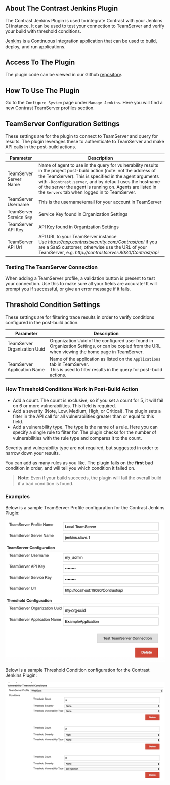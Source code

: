 <!--
title: "Contrast Jenkins Plugin"
description: "Sample Jenkins plugin using the Contrast Java SDK"
tags: "Jenkins SDK Integration Java"
-->

## About The Contrast Jenkins Plugin

The Contrast Jenkins Plugin is used to integrate Contrast with your Jenkins CI instance. It can be used to test your connection to TeamServer and verify your build with threshold conditions.

[Jenkins](https://jenkins.io/) is a Continuous Integration application that can be used to build, deploy, and run applications.

## Access To The Plugin

The plugin code can be viewed in our Github [repository](https://github.com/Contrast-Security-OSS/contrast-jenkins-plugin). 

<!-- The plugin can be found here on the Jenkins repository. -->

## How To Use The Plugin

Go to the `Configure System` page under `Manage Jenkins`. Here you will find a new Contrast TeamServer profiles section.

## TeamServer Configuration Settings

These settings are for the plugin to connect to TeamServer and query for results. The plugin leverages these to authenticate to TeamServer and make API calls in the post-build actions.

| Parameter                   | Description                                             |
|-----------------------------|---------------------------------------------------------|
| TeamServer Server Name      | Name of agent to use in the query for vulnerability results in the project post-build action (note: not the address of the TeamServer). This is specified in the agent arguments with ```-Dcontrast.server```, and by default uses the hostname of the server the agent is running on.  Agents are listed in the `Servers` tab when logged in to TeamServer. |
| TeamServer Username         | This is the username/email for your account in TeamServer |
| TeamServer Service Key      | Service Key found in Organization Settings             |
| TeamServer API Key          | API Key found in Organization Settings                 |
| TeamServer API Url          | API URL to your TeamServer instance <BR> Use *https://app.contrastsecurity.com/Contrast/api* if you are a SaaS customer, otherwise use the URL of your TeamServer, e.g. *http://contrastserver:8080/Contrast/api* |

### Testing The TeamServer Connection

When adding a TeamServer profile, a validation button is present to test your connection. Use this to make sure all your fields are accurate!
It will prompt you if successful, or give an error message if it fails.

## Threshold Condition Settings

These settings are for filtering trace results in order to verify conditions configured in the post-build action.

| Parameter                    | Description                                                              |
|------------------------------|--------------------------------------------------------------------------|
| TeamServer Organization Uuid | Organization Uuid of the configured user found in Organization Settings, or can be copied from the URL when viewing the home page in TeamServer. |
| TeamServer Application Name  | Name of the application as listed on the `Applications` tab in TeamServer. <BR> This is used to filter results in the query for post-build actions. |

### How Threshold Conditions Work In Post-Build Action

* Add a count. The count is exclusive, so if you set a count for 5, it will fail on 6 or more vulnerabilities. This field is required.
* Add a severity (Note, Low, Medium, High, or Critical). The plugin sets a filter in the API call for all vulnerabilities greater than or equal to this field.
* Add a vulnerability type. The type is the name of a rule. Here you can specify a single rule to filter for. The plugin checks for the number of vulnerabilities with the rule type and compares it to the count.

Severity and vulnerability type are not required, but suggested in order to narrow down your results.

You can add as many rules as you like. The plugin fails on the **first** bad condition in order, and will tell you which condition it failed on.

>**Note**: Even if your build succeeds, the plugin will fail the overall build if a bad condition is found.

### Examples

Below is a sample TeamServer Profile configuration for the Contrast Jenkins Plugin:

<a href="assets/images/Jenkins_ts_profile.png" rel="lightbox" title="TeamServer Profile Configuration"><img class="thumbnail" src="assets/images/Jenkins_ts_profile.png"/></a>

Below is a sample Threshold Condition configuration for the Contrast Jenkins Plugin:

<a href="assets/images/Jenkins_threshold_condition.png" rel="lightbox" title="TeamServer Threshold Condition"><img class="thumbnail" src="assets/images/Jenkins_threshold_condition.png"/></a>
